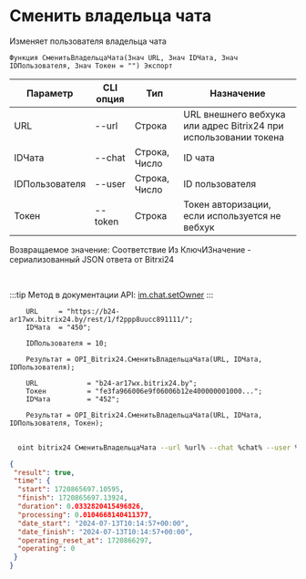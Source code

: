 ﻿---
sidebar_position: 10
---

# Сменить владельца чата
 Изменяет пользователя владельца чата



`Функция СменитьВладельцаЧата(Знач URL, Знач IDЧата, Знач IDПользователя, Знач Токен = "") Экспорт`

  | Параметр | CLI опция | Тип | Назначение |
  |-|-|-|-|
  | URL | --url | Строка | URL внешнего вебхука или адрес Bitrix24 при использовании токена |
  | IDЧата | --chat | Строка, Число | ID чата |
  | IDПользователя | --user | Строка, Число | ID пользователя |
  | Токен | --token | Строка | Токен авторизации, если используется не вебхук |

  
  Возвращаемое значение:   Соответствие Из КлючИЗначение - сериализованный JSON ответа от Bitrxi24

<br/>

:::tip
Метод в документации API: [im.chat.setOwner](https://dev.1c-bitrix.ru/learning/course/?COURSE_ID=93&LESSON_ID=12111)
:::
<br/>


```bsl title="Пример кода"
    URL     = "https://b24-ar17wx.bitrix24.by/rest/1/f2ppp8uucc891111/";
    IDЧата  = "450";

    IDПользователя = 10;

    Результат = OPI_Bitrix24.СменитьВладельцаЧата(URL, IDЧата, IDПользователя);

    URL            = "b24-ar17wx.bitrix24.by";
    Токен          = "fe3fa966006e9f06006b12e400000001000...";
    IDЧата         = "452";

    Результат = OPI_Bitrix24.СменитьВладельцаЧата(URL, IDЧата, IDПользователя, Токен);
```



```sh title="Пример команды CLI"
    
  oint bitrix24 СменитьВладельцаЧата --url %url% --chat %chat% --user %user% --token %token%

```

```json title="Результат"
{
 "result": true,
 "time": {
  "start": 1720865697.10595,
  "finish": 1720865697.13924,
  "duration": 0.0332820415496826,
  "processing": 0.0104668140411377,
  "date_start": "2024-07-13T10:14:57+00:00",
  "date_finish": "2024-07-13T10:14:57+00:00",
  "operating_reset_at": 1720866297,
  "operating": 0
 }
}
```
